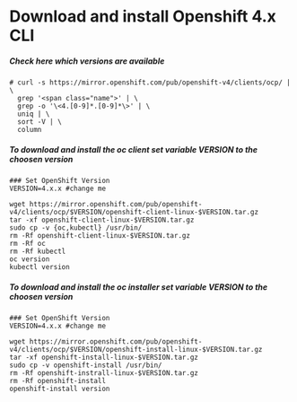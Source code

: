 # Download and install Openshift 4.x CLI

##### Check here which versions are available

```
# curl -s https://mirror.openshift.com/pub/openshift-v4/clients/ocp/ | \
  grep '<span class="name">' | \
  grep -o '\<4.[0-9]*.[0-9]*\>' | \
  uniq | \
  sort -V | \
  column
```

##### To download and install the oc client set variable VERSION to the choosen version

```
### Set OpenShift Version
VERSION=4.x.x #change me

wget https://mirror.openshift.com/pub/openshift-v4/clients/ocp/$VERSION/openshift-client-linux-$VERSION.tar.gz
tar -xf openshift-client-linux-$VERSION.tar.gz
sudo cp -v {oc,kubectl} /usr/bin/
rm -Rf openshift-client-linux-$VERSION.tar.gz
rm -Rf oc
rm -Rf kubectl
oc version
kubectl version
```

##### To download and install the oc installer set variable VERSION to the choosen version

```
### Set OpenShift Version
VERSION=4.x.x #change me

wget https://mirror.openshift.com/pub/openshift-v4/clients/ocp/$VERSION/openshift-install-linux-$VERSION.tar.gz
tar -xf openshift-install-linux-$VERSION.tar.gz
sudo cp -v openshift-install /usr/bin/
rm -Rf openshift-instrall-linux-$VERSION.tar.gz
rm -Rf openshift-install
openshift-install version
```
